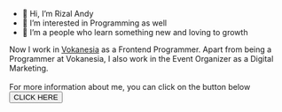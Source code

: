 - 👋 Hi, I’m Rizal Andy
- 👀 I’m interested in Programming as well
- 🌱 I’m a people who learn something new and loving to growth

Now I work in <a href="https://vokanesia.id/">Vokanesia</a> as a Frontend Programmer. Apart from being a Programmer at Vokanesia, I also work in the Event Organizer as a Digital Marketing. <br><br>
For more information about me, you can click on the button below
<a href="#"><button>CLICK HERE</button></a>


